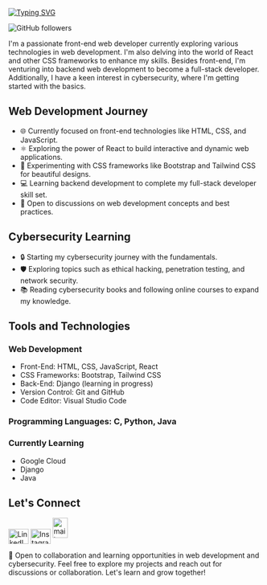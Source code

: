 <a href="https://git.io/typing-svg"><img alogn="center" src="https://readme-typing-svg.demolab.com?font=Fira+Code&duration=4000&pause=1000&color=F78E0B&&width=500&height=90&lines=Hey👋👋++I'm+Shijin+Abraham+++++++++++;+++Welcome+to++My+GitHub+Profile!" alt="Typing SVG" /></a>


![GitHub followers](https://img.shields.io/github/followers/Shijin-GitH?style=social)

I'm a passionate front-end web developer currently exploring various technologies in web development. I'm also delving into the world of React and other CSS frameworks to enhance my skills. Besides front-end, I'm venturing into backend web development to become a full-stack developer. Additionally, I have a keen interest in cybersecurity, where I'm getting started with the basics.

## Web Development Journey

- 🌐 Currently focused on front-end technologies like HTML, CSS, and JavaScript.
- ⚛️ Exploring the power of React to build interactive and dynamic web applications.
- 🎨 Experimenting with CSS frameworks like Bootstrap and Tailwind CSS for beautiful designs.
- 💻 Learning backend development to complete my full-stack developer skill set.
- 💬 Open to discussions on web development concepts and best practices.

## Cybersecurity Learning

- 🔒 Starting my cybersecurity journey with the fundamentals.
- 🛡️ Exploring topics such as ethical hacking, penetration testing, and network security.
- 📚 Reading cybersecurity books and following online courses to expand my knowledge.

## Tools and Technologies

### Web Development

- Front-End: HTML, CSS, JavaScript, React
- CSS Frameworks: Bootstrap, Tailwind CSS
- Back-End: Django (learning in progress)
- Version Control: Git and GitHub
- Code Editor: Visual Studio Code
  
### Programming Languages: C, Python, Java

### Currently Learning

- Google Cloud
- Django
- Java

## Let's Connect


<p align="left">
<a href="www.linkedin.com/in/shijinabraham-l23" target="blank"><img align="center" src="https://raw.githubusercontent.com/rahuldkjain/github-profile-readme-generator/master/src/images/icons/Social/linked-in-alt.svg" alt="LinkedIn Profile" height="30" width="40" /></a>
<a href="https://instagram.com/sh_ij_n?igshid=OGQ5ZDc2ODk2ZA==" target="blank"><img align="center" src="https://raw.githubusercontent.com/rahuldkjain/github-profile-readme-generator/master/src/images/icons/Social/instagram.svg" alt="Instagram Profile" height="30" width="40" /></a>
<a href="mailto:shijinabraham@ieee.org"><img width="30" height="40" src="https://img.icons8.com/3d-fluency/94/mail.png" alt="mail"/></a>



🤝 Open to collaboration and learning opportunities in web development and cybersecurity.
Feel free to explore my projects and reach out for discussions or collaboration. Let's learn and grow together!
